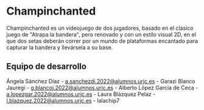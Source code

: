 # Champinchanted
Champinchanted es un videojuego de dos jugadores, basado en el clásico juego de "Atrapa la bandera", pero renovado y con un estilo visual 2D, en el que dos setas deberán correr por un mundo de plataformas encantado para capturar la bandera y llevársela a su base.

## Equipo de desarrollo
Ángela Sánchez Díaz - a.sanchezdi.2022@alumnos.urjc.es -
Garazi Blanco Jauregi - g.blancoj.2022@alumnos.urjc.es -
Alberto López García de Ceca - a.lopezgar.2022@alumnos.urjc.es -
Laura Blázquez Pelaz - l.blazquez.2022@alumnos.urjc.es - lalachip7
